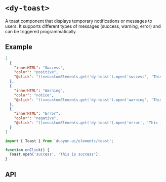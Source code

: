 # `<dy-toast>`

A toast component that displays temporary notifications or messages to users. It supports different types of messages (success, warning, error) and can be triggered programmatically.

## Example

<gbp-example name="dy-button" src="https://esm.sh/duoyun-ui/elements/toast,https://esm.sh/duoyun-ui/elements/button">

```json
[
  {
    "innerHTML": "Success",
    "color": "positive",
    "@click": "()=>customElements.get('dy-toast').open('success', 'This is success')"
  },
  {
    "innerHTML": "Warning",
    "color": "notice",
    "@click": "()=>customElements.get('dy-toast').open('warning', 'This is warning')"
  },
  {
    "innerHTML": "Error",
    "color": "negative",
    "@click": "()=>customElements.get('dy-toast').open('error', 'This is error')"
  }
]
```

</gbp-example>

```ts
import { Toast } from 'duoyun-ui/elements/toast';

function onClick() {
  Toast.open('success', 'This is success');
}
```

## API

<gbp-api src="/src/elements/toast.ts"></gbp-api>
